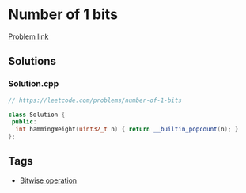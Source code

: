 # Number of 1 bits

[Problem link](https://leetcode.com/problems/number-of-1-bits)

## Solutions


### Solution.cpp
```cpp
// https://leetcode.com/problems/number-of-1-bits

class Solution {
 public:
  int hammingWeight(uint32_t n) { return __builtin_popcount(n); }
};
```
## Tags

* [Bitwise operation](/README.md#Bitwise_operation)
